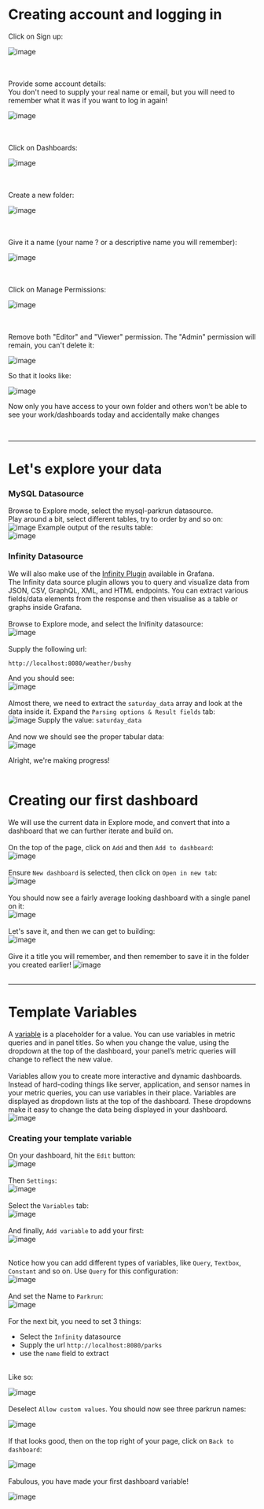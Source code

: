 # Creating account and logging in
Click on Sign up:

![image](https://github.com/user-attachments/assets/d2a6d7dd-d7ca-44ea-bf30-75ea0d01e0dd)

<br/><br/>
Provide some account details: <br/>
You don't need to supply your real name or email, but you will need to remember what it was if you want to log in again!

![image](https://github.com/user-attachments/assets/623f952c-6f75-4fc0-b6d3-c325d8ca00ca)

<br/><br/>
Click on Dashboards:
  
![image](https://github.com/user-attachments/assets/36daa846-de69-4476-94d0-adffe8730b3b)

<br/><br/>
Create a new folder:

  ![image](https://github.com/user-attachments/assets/12bd1c07-fc48-4e65-a88e-6b37eb74b416)

<br/><br/>
Give it a name (your name ? or a descriptive name you will remember):
  
![image](https://github.com/user-attachments/assets/e3be53a6-f137-45a0-b840-f680eeff70a4)

<br/><br/>
Click on Manage Permissions:
  
  ![image](https://github.com/user-attachments/assets/ee36119a-5590-421b-86b4-1a2d575137fd)

<br/><br/>
Remove both "Editor" and "Viewer" permission. The "Admin" permission will remain, you can't delete it:
  
![image](https://github.com/user-attachments/assets/4ee79f64-046a-4ae1-924b-1d96db75f8f3)

So that it looks like:

![image](https://github.com/user-attachments/assets/32fe9fc1-1d7e-420f-8a3a-1ac696fb7595)

Now only you have access to your own folder and others won't be able to see your work/dashboards today and accidentally make changes 

<br/><hr/>
# Let's explore your data 
### MySQL Datasource
Browse to Explore mode, select the mysql-parkrun datasource.<br/>
Play around a bit, select different tables, try to order by and so on:<br/>
![image](https://github.com/user-attachments/assets/6614fcd5-8a58-40e7-8633-83eb4dcb342c)
Example output of the results table:<br/>
![image](https://github.com/user-attachments/assets/b0b3e6b4-8d45-42d5-8642-6d7c9e90879a)

### Infinity Datasource
We will also make use of the [Infinity Plugin](https://grafana.com/docs/plugins/yesoreyeram-infinity-datasource/latest/) available in Grafana. <br/>
The Infinity data source plugin allows you to query and visualize data from JSON, CSV, GraphQL, XML, and HTML endpoints. You can extract various fields/data elements from the response and then visualise as a table or graphs inside Grafana. <br/><br/>
Browse to Explore mode, and select the Inifinity datasource:<br/>
![image](https://github.com/user-attachments/assets/f45e3059-7a83-4261-b653-2ae1622fb835)
<br/><br/>
Supply the following url:
```
http://localhost:8080/weather/bushy
```
And you should see: <br/>
![image](https://github.com/user-attachments/assets/d90e2a07-2a53-4d7c-aceb-7abafa834fe8)
<br/><br/>
Almost there, we need to extract the `saturday_data` array and look at the data inside it. Expand the `Parsing options & Result fields` tab:<br/>
![image](https://github.com/user-attachments/assets/61e84fcb-7f44-44de-98a6-7b388e932a95)
Supply the value: `saturday_data`
<br/><br/>
And now we should see the proper tabular data:<br/>
![image](https://github.com/user-attachments/assets/63e517e6-ef7f-4975-8f56-bbff00b73b4f)

Alright, we're making progress!
<br/><br/>

# Creating our first dashboard
We will use the current data in Explore mode, and convert that into a dashboard that we can further iterate and build on. 
<br/><br/>
On the top of the page, click on `Add` and then `Add to dashboard`:<br/>
![image](https://github.com/user-attachments/assets/a9001df4-ac0e-4735-bcd2-b55270171e09)
<br/><br/>
Ensure `New dashboard` is selected, then click on `Open in new tab`:<br/>
![image](https://github.com/user-attachments/assets/82401b0c-26bd-483e-8886-99d80a8889a5)
<br/><br/>
You should now see a fairly average looking dashboard with a single panel on it:<br/>
![image](https://github.com/user-attachments/assets/a45588a3-d7f0-4638-afd0-3d949b7ff566)
<br/><br/>
Let's save it, and then we can get to building: <br/>
![image](https://github.com/user-attachments/assets/2bf9c6e9-1d42-4cde-a717-35c5aca4c2ca)
<br/><br/>
Give it a title you will remember, and then remember to save it in the folder you created earlier!
![image](https://github.com/user-attachments/assets/558ed514-fe79-422e-b8b4-f4f831ad7e11)
<br/><br/>

<hr/>

# Template Variables
A [variable](https://grafana.com/docs/grafana/latest/dashboards/variables/) is a placeholder for a value. You can use variables in metric queries and in panel titles. So when you change the value, using the dropdown at the top of the dashboard, your panel’s metric queries will change to reflect the new value.
<br/><br/>
Variables allow you to create more interactive and dynamic dashboards. Instead of hard-coding things like server, application, and sensor names in your metric queries, you can use variables in their place. Variables are displayed as dropdown lists at the top of the dashboard. These dropdowns make it easy to change the data being displayed in your dashboard.
<br/>
![image](https://github.com/user-attachments/assets/56d48a44-d059-4ea7-9138-c9856aa46162)
<br/>
### Creating your template variable
On your dashboard, hit the `Edit` button:<br/>
![image](https://github.com/user-attachments/assets/9d6ab857-9656-4d0e-8909-421fe50a57ad)
<br/><br/>
Then `Settings`:<br/>
![image](https://github.com/user-attachments/assets/62f48bb8-5b6f-43fe-bd20-e5c8815a3d62)
<br/><br/>
Select the `Variables` tab:<br/>
![image](https://github.com/user-attachments/assets/4b3303a8-d882-4b2b-8106-3c781c8198dc)
<br/><br/>
And finally, `Add variable` to add your first:<br/>
![image](https://github.com/user-attachments/assets/25ca6670-dd8b-4ce8-9183-8bd3d3bac8dd)
<br/><br/>

Notice how you can add different types of variables, like `Query`, `Textbox`, `Constant` and so on. Use `Query` for this configuration:<br/>
![image](https://github.com/user-attachments/assets/a58cc2f8-a0e5-4937-87cc-11a22946dadd)
<br/><br/>
And set the Name to `Parkrun`:<br/>
![image](https://github.com/user-attachments/assets/68b702d3-a4fb-4089-af11-c5e6f3cea45a)
<br/><br/>
For the next bit, you need to set 3 things:<br/>
* Select the `Infinity` datasource
* Supply the url `http://localhost:8080/parks`
* use the `name` field to extract
<br/>
Like so:<br/>

![image](https://github.com/user-attachments/assets/9f8e6de2-ab4a-486e-9649-589b6b8ef50e)
<br/><br/>
Deselect `Allow custom values`. You should now see three parkrun names:<br/>

![image](https://github.com/user-attachments/assets/4a20725e-03a7-4f29-a859-eb94e1a7d82e)
<br/><br/>
If that looks good, then on the top right of your page, click on `Back to dashboard`:<br/>

![image](https://github.com/user-attachments/assets/c89a27c8-566f-41e9-a630-5d0cbccab1e3)
<br/><br/>
Fabulous, you have made your first dashboard variable!<br/>

![image](https://github.com/user-attachments/assets/2869417f-54e4-44d3-b48b-03dc68d705c8)
<br/><br/>
